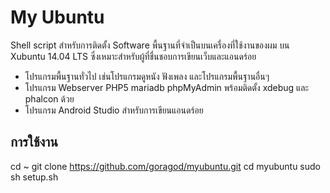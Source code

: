 # My Ubuntu
Shell script สำหรับการติดตั้ง Software พื้นฐานที่จำเป็นบนเครื่องที่ใช้งานของผม บน Xubuntu 14.04 LTS ซึ่งเหมาะสำหรับผู้ที่ชื่นชอบการเขียนเว็บและแอนดร์อย
* โปรแกรมพื้นฐานทั่วไป เช่นโปรแกรมดูหนัง ฟังเพลง และโปรแกรมพื้นฐานอื่นๆ
* โปรแกรม Webserver PHP5 mariadb phpMyAdmin พร้อมติดตั้ง xdebug และ phalcon ด้วย
* โปรแกรม Android Studio สำหรับการเขียนแอนดร์อย

## การใช้งาน
cd ~
git clone https://github.com/goragod/myubuntu.git
cd myubuntu
sudo sh setup.sh
